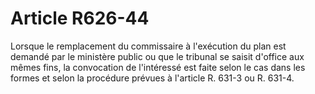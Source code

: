 # Article R626-44

Lorsque le remplacement du commissaire à l'exécution du plan est demandé par le ministère public ou que le tribunal se saisit d'office aux mêmes fins, la convocation de l'intéressé est faite selon le cas dans les formes et selon la procédure prévues à l'article R. 631-3 ou R. 631-4.